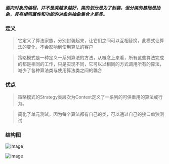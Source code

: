 ##### 面向对象的编程，并不是类越多越好，类的划分是为了封装，但分类的基础是抽象，具有相同属性和功能的对象的抽象集合才是类。

### 定义
> 它定义了算法家族，分别封装起来，让它们之间可以互相替换，此模式让算法的变化，不会影响到使用算法的客户

> 策略模式是一种定义一系列算法的方法，从概念上来看，所有这些算法完成的都是相同的工作，只是实现不同，它可以以相同的方式调用所有的算法，减少了各种算法类与使用算法类之间的耦合

### 优点
> 策略模式的Strategy类层次为Context定义了一系列的可供重用的算法或行为。

> 简化了单元测试，因为每个算法都有自己的类，可以通过自己的接口单独测试

### 结构图

![image](https://note.youdao.com/yws/public/resource/8efcc1161b478effaeae0b3f767aaaf9/xmlnote/9B8EF7C0042949639091F54C84A7B2B8/4328)

![image](https://note.youdao.com/yws/public/resource/8efcc1161b478effaeae0b3f767aaaf9/xmlnote/9ABE1A7827554482A72879AB883E49B1/4330)